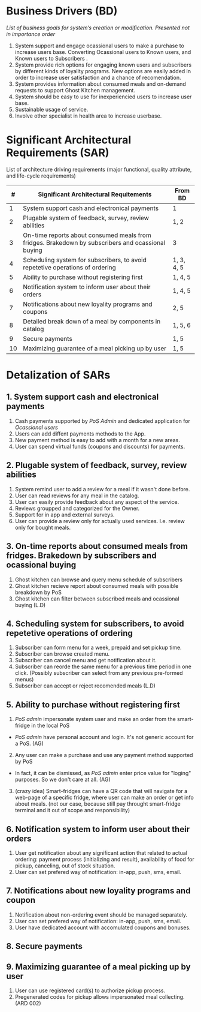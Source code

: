 # Business Drivers (BD)

_List of business goals for system’s creation or modification. Presented not in importance order_

1. System support and engage ocassional users to make a purchase to increase users base. Converting Ocassional users to Known users, and Known users to Subscribers .
2. System provide rich options for engaging known users and subscribers by different kinds of loyality programs. New options are easily added in order to increase user satisfaction and a chance of recomendation. 
3. System provides information about consumed meals and on-demand requests to support Ghost Kitchen management. 
4. System should be easy to use for inexperiencied users to increase user base. 
5. Sustainable usage of service. 
6. Involve other specialist in health area to increase userbase.

# Significant Architectural Requirements (SAR)
List of architecture driving requirements (major functional, quality attribute, and life-cycle requirements)

| # | Significant Architectural Requitements | From BD | 
|----|----|----| 
| 1 | System support cash and electronical payments | 1 | 
| 2 | Plugable system of feedback, survey, review abilities | 1, 2 | 
| 3 | On-time reports about consumed meals from fridges. Brakedown by subscribers and ocassional buying | 3 | 
| 4 | Scheduling system for subscribers, to avoid repetetive operations of ordering | 1, 3, 4, 5 | 
| 5 | Ability to purchase without registering first | 1, 4, 5 | 
| 6 | Notification system to inform user about their orders | 1, 4, 5 | 
| 7 | Notifications about new loyality programs and coupons | 2, 5 | 
| 8 | Detailed break down of a meal by components in catalog | 1, 5, 6 | 
| 9 | Secure payments | 1, 5 | 
| 10 | Maximizing guarantee of a meal picking up by user | 1, 5 | 

# Detalization of SARs 

## 1. System support cash and electronical payments

1. Cash payments supported by _PoS Admin_ and dedicated application for _Ocassional users_ 
2. Users can add diffent payments methods to the App.
3. New payment method is easy to add with a month for a new areas. 
4. User can spend virtual funds (coupons and discounts) for payments.

## 2. Plugable system of feedback, survey, review abilities 

1. System remind user to add a review for a meal if it wasn't done before. 
2. User can read reviews for any meal in the catalog.
3. User can easily provide feedback about any aspect of the service.
4. Reviews groupped and categorized for the Owner.
5. Support for in app and external surveys. 
6. User can provide a review only for actually used services. I.e. review only for bought meals.

## 3. On-time reports about consumed meals from fridges. Brakedown by subscribers and ocassional buying

1. Ghost kitchen can browse and query menu schedule of subscribers 
2. Ghost kitchen recieve report about consumed meals with possible breakdown by PoS
3. Ghost kitchen can filter between subscribed meals and ocassional buying (L.D)

## 4. Scheduling system for subscribers, to avoid repetetive operations of ordering 

1. Subscriber can form menu for a week, prepaid and set pickup time. 
2. Subscriber can browse created menu. 
3. Subscriber can cancel menu and get notification about it. 
4. Subscriber can reorde the same menu for a previous time period in one click. (Possibly subscriber can select from any previous pre-formed menus)
5. Subscriber can accept or reject recomended meals (L.D)

## 5. Ability to purchase without registering first 

1. _PoS admin_ impersonate system user and make an order from the smart-fridge in the local PoS 
- _PoS admin_ have personal account and login. It's not generic account for a PoS. (AG)
2. Any user can make a purchase and use any payment method supported by PoS 
- In fact, it can be dismissed, as _PoS admin_ enter price value for "loging" purposes. So we don't care at all. (AG)
3. (crazy idea) Smart-fridges can have a QR code that will navigate for a web-page of a specific fridge, where user can make an order or get info about meals. (not our case, because still pay throught smart-fridge terminal and it out of scope and responsibility) 

 
## 6. Notification system to inform user about their orders 

1. User get notification about any significant action that related to actual ordering: payment process (initializing and result), availability of food for pickup, canceling, out of stock situation. 
2. User can set prefered way of notification: in-app, push, sms, email. 

## 7. Notifications about new loyality programs and coupon 

1. Notification about non-ordering event should be managed separately. 
2. User can set prefered way of notification: in-app, push, sms, email. 
3. User have dedicated account with accomulated coupons and bonuses. 

## 8. Secure payments 


## 9. Maximizing guarantee of a meal picking up by user

1. User can use registered card(s) to authorize pickup process. 
2. Pregenerated codes for pickup allows impersonated meal collecting. (ARD 002)
